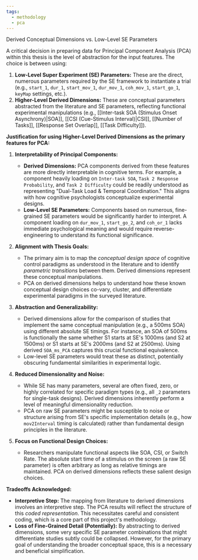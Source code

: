 ```yaml
---
tags:
  - methodology
  - pca
---
```


Derived Conceptual Dimensions vs. Low-Level SE Parameters

A critical decision in preparing data for Principal Component Analysis (PCA) within this thesis is the level of abstraction for the input features. The choice is between using:
1.  **Low-Level Super Experiment (SE) Parameters:** These are the direct, numerous parameters required by the SE framework to instantiate a trial (e.g., `start_1`, `dur_1`, `start_mov_1`, `dur_mov_1`, `coh_mov_1`, `start_go_1`, `keyMap` settings, etc.).
2.  **Higher-Level Derived Dimensions:** These are conceptual parameters abstracted from the literature and SE parameters, reflecting functional experimental manipulations (e.g., [[Inter-task SOA (Stimulus Onset Asynchrony)|SOA]], [[CSI (Cue-Stimulus Interval)|CSI]], [[Number of Tasks]], [[Response Set Overlap]], [[Task Difficulty]]).

**Justification for using Higher-Level Derived Dimensions as the primary features for PCA:**

1.  **Interpretability of Principal Components:**
    *  **Derived Dimensions:** PCA components derived from these features are more directly interpretable in cognitive terms. For example, a component heavily loading on `Inter-task SOA`, `Task 2 Response Probability`, and `Task 2 Difficulty` could be readily understood as representing "Dual-Task Load & Temporal Coordination." This aligns with how cognitive psychologists conceptualize experimental designs.
    *  **Low-Level SE Parameters:** Components based on numerous, fine-grained SE parameters would be significantly harder to interpret. A component loading on `dur_mov_1`, `start_go_2`, and `coh_or_1` lacks immediate psychological meaning and would require reverse-engineering to understand its functional significance.

2.  **Alignment with Thesis Goals:**
    *  The primary aim is to map the *conceptual design space* of cognitive control paradigms as understood in the literature and to identify *parametric transitions* between them. Derived dimensions represent these conceptual manipulations.
    *  PCA on derived dimensions helps to understand how these known conceptual design choices co-vary, cluster, and differentiate experimental paradigms in the surveyed literature.

3.  **Abstraction and Generalizability:**
    *  Derived dimensions allow for the comparison of studies that implement the same conceptual manipulation (e.g., a 500ms SOA) using different absolute SE timings. For instance, an SOA of 500ms is functionally the same whether S1 starts at SE's 1000ms (and S2 at 1500ms) or S1 starts at SE's 2000ms (and S2 at 2500ms). Using derived `SOA_ms_PCA` captures this crucial functional equivalence.
    *  Low-level SE parameters would treat these as distinct, potentially obscuring fundamental similarities in experimental logic.

4.  **Reduced Dimensionality and Noise:**
    *  While SE has many parameters, several are often fixed, zero, or highly correlated for specific paradigm types (e.g., all `_2` parameters for single-task designs). Derived dimensions inherently perform a level of meaningful dimensionality reduction.
    *  PCA on raw SE parameters might be susceptible to noise or structure arising from SE's specific implementation details (e.g., how `mov2Interval` timing is calculated) rather than fundamental design principles in the literature.

5.  **Focus on Functional Design Choices:**
    *  Researchers manipulate functional aspects like SOA, CSI, or Switch Rate. The absolute start time of a stimulus on the screen (a raw SE parameter) is often arbitrary as long as relative timings are maintained. PCA on derived dimensions reflects these salient design choices.

**Tradeoffs Acknowledged:**

*   **Interpretive Step:** The mapping from literature to derived dimensions involves an interpretive step. The PCA results will reflect the structure of this *coded representation*. This necessitates careful and consistent coding, which is a core part of this project's methodology.
*   **Loss of Fine-Grained Detail (Potentially):** By abstracting to derived dimensions, some very specific SE parameter combinations that might differentiate studies subtly could be collapsed. However, for the primary goal of understanding the broader conceptual space, this is a necessary and beneficial simplification.
